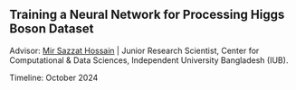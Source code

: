 ## Training a Neural Network for Processing Higgs Boson Dataset 

Advisor: [Mir Sazzat Hossain](https://www.mirsazzathossain.me/) | Junior Research Scientist, Center for Computational & Data Sciences, Independent University Bangladesh (IUB).

Timeline: October 2024
